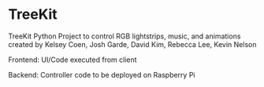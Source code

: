 # TreeKit
TreeKit Python Project to control RGB lightstrips, music, and animations created by Kelsey Coen, Josh Garde, David Kim, Rebecca Lee, Kevin Nelson

Frontend: UI/Code executed from client

Backend: Controller code to be deployed on Raspberry Pi
